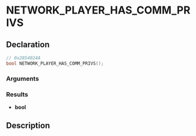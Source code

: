 # NETWORK_PLAYER_HAS_COMM_PRIVS

## Declaration
```cpp
// 0x2854024A
bool NETWORK_PLAYER_HAS_COMM_PRIVS();
```

### Arguments

### Results
- **bool**

## Description
